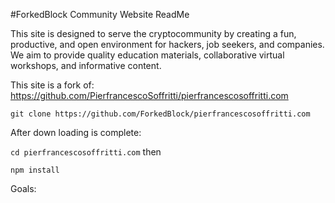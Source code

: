 #ForkedBlock Community Website ReadMe

This site is designed to serve the cryptocommunity by creating a fun, productive, and open environment for hackers, job seekers, and companies. We aim to provide quality education materials, collaborative virtual workshops, and informative content. 

This site is a fork of:
https://github.com/PierfrancescoSoffritti/pierfrancescosoffritti.com

```git clone https://github.com/ForkedBlock/pierfrancescosoffritti.com ```

After down loading is complete:

```cd pierfrancescosoffritti.com```
then 

```npm install```

Goals: